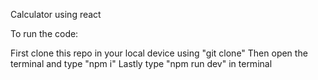 Calculator using react

To run the code:

First clone this repo in your local device using "git clone"
Then open the terminal and type "npm i"
Lastly type "npm run dev" in terminal

